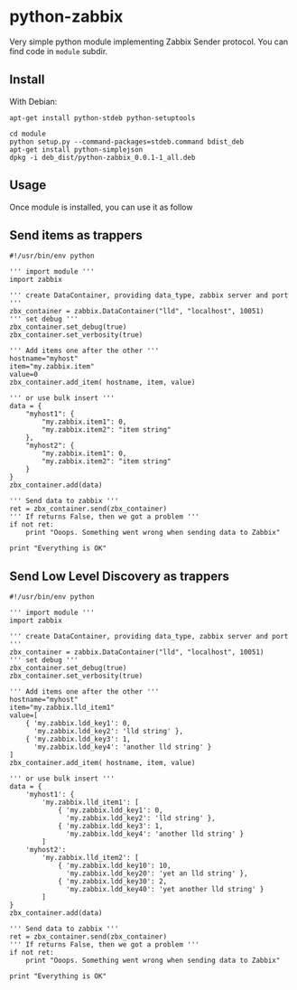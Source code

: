 # python-zabbix

Very simple python module implementing Zabbix Sender protocol.
You can find code in `module` subdir.

## Install

With Debian:

    apt-get install python-stdeb python-setuptools

    cd module
    python setup.py --command-packages=stdeb.command bdist_deb
    apt-get install python-simplejson
    dpkg -i deb_dist/python-zabbix_0.0.1-1_all.deb

## Usage

Once module is installed, you can use it as follow

## Send items as trappers

    #!/usr/bin/env python

    ''' import module '''
    import zabbix

    ''' create DataContainer, providing data_type, zabbix server and port '''
    zbx_container = zabbix.DataContainer("lld", "localhost", 10051)
    ''' set debug '''
    zbx_container.set_debug(true)
    zbx_container.set_verbosity(true)

    ''' Add items one after the other '''
    hostname="myhost"
    item="my.zabbix.item"
    value=0
    zbx_container.add_item( hostname, item, value)

    ''' or use bulk insert '''
    data = {
        "myhost1": {
            "my.zabbix.item1": 0,
            "my.zabbix.item2": "item string"
        },
        "myhost2": {
            "my.zabbix.item1": 0,
            "my.zabbix.item2": "item string"
        }
    }
    zbx_container.add(data)

    ''' Send data to zabbix '''
    ret = zbx_container.send(zbx_container)
    ''' If returns False, then we got a problem '''
    if not ret:
        print "Ooops. Something went wrong when sending data to Zabbix"

    print "Everything is OK"

## Send Low Level Discovery as trappers

    #!/usr/bin/env python

    ''' import module '''
    import zabbix

    ''' create DataContainer, providing data_type, zabbix server and port '''
    zbx_container = zabbix.DataContainer("lld", "localhost", 10051)
    ''' set debug '''
    zbx_container.set_debug(true)
    zbx_container.set_verbosity(true)

    ''' Add items one after the other '''
    hostname="myhost"
    item="my.zabbix.lld_item1"
    value=[
        { 'my.zabbix.ldd_key1': 0,
          'my.zabbix.ldd_key2': 'lld string' },
        { 'my.zabbix.ldd_key3': 1,
          'my.zabbix.ldd_key4': 'another lld string' }
    ]
    zbx_container.add_item( hostname, item, value)

    ''' or use bulk insert '''
    data = {
        'myhost1': {
            'my.zabbix.lld_item1': [
                { 'my.zabbix.ldd_key1': 0,
                  'my.zabbix.ldd_key2': 'lld string' },
                { 'my.zabbix.ldd_key3': 1,
                  'my.zabbix.ldd_key4': 'another lld string' }
            ]
        'myhost2':
            'my.zabbix.lld_item2': [
                { 'my.zabbix.ldd_key10': 10,
                  'my.zabbix.ldd_key20': 'yet an lld string' },
                { 'my.zabbix.ldd_key30': 2,
                  'my.zabbix.ldd_key40': 'yet another lld string' }
            ]
    }
    zbx_container.add(data)

    ''' Send data to zabbix '''
    ret = zbx_container.send(zbx_container)
    ''' If returns False, then we got a problem '''
    if not ret:
        print "Ooops. Something went wrong when sending data to Zabbix"

    print "Everything is OK"
